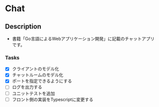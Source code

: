 # Chat

## Description
- 書籍「Go言語によるWebアプリケーション開発」に記載のチャットアプリです。

### Tasks
- [x] クライアントのモデル化
- [x] チャットルームのモデル化
- [x] ポートを指定できるようにする
- [ ] ログを出力する
- [ ] ユニットテストを追加
- [ ] フロント側の実装をTypescriptに変更する
